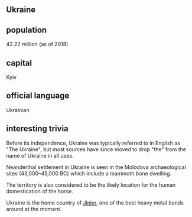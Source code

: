 ##  Ukraine

##  population

42.22 million (as of 2018)

##  capital

Kyiv
 
##  official language

Ukrainian

##  interesting trivia

Before its independence, Ukraine was typically referred to in English as "The Ukraine", but most sources have since moved to drop "the" from the name of Ukraine in all uses.

Neanderthal settlement in Ukraine is seen in the Molodova archaeological sites (43,000–45,000 BC) which include a mammoth bone dwelling.

The territory is also considered to be the likely location for the human domestication of the horse.

Ukraine is the home country of [Jinjer](https://en.wikipedia.org/wiki/Jinjer), one of the best heavy metal bands around at the moment.
